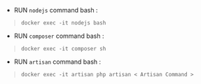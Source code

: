 - RUN `nodejs` command  bash :
> `docker exec -it nodejs bash`

- RUN `composer` command  bash :
> `docker exec -it composer sh`

- RUN `artisan` command  bash :
> `docker exec -it artisan php artisan < Artisan Command >`

